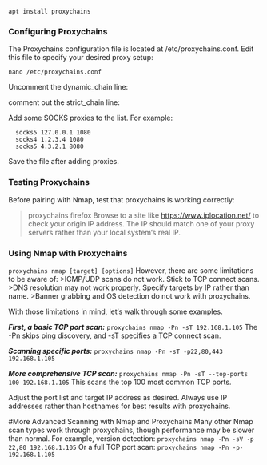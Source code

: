 ```apt install proxychains```

### Configuring Proxychains
The Proxychains configuration file is located at /etc/proxychains.conf. Edit this file to specify your desired proxy setup:

```nano /etc/proxychains.conf```

  Uncomment the dynamic_chain line:
  
  comment out the strict_chain line:
  
  Add some SOCKS proxies to the list. For example:
  
  ```
    socks5 127.0.0.1 1080
    socks4 1.2.3.4 1080  
    socks5 4.3.2.1 8080
  ```
    
Save the file after adding proxies.

### Testing Proxychains
Before pairing with Nmap, test that proxychains is working correctly:
>proxychains firefox
>Browse to a site like https://www.iplocation.net/ to check your origin IP address.
>The IP should match one of your proxy servers rather than your local system‘s real IP.

### Using Nmap with Proxychains
```proxychains nmap [target] [options]```
However, there are some limitations to be aware of:
    >ICMP/UDP scans do not work. Stick to TCP connect scans.
    >DNS resolution may not work properly. Specify targets by IP rather than name.
    >Banner grabbing and OS detection do not work with proxychains.

With those limitations in mind, let‘s walk through some examples.

***First, a basic TCP port scan:***
  ```proxychains nmap -Pn -sT 192.168.1.105```
    The -Pn skips ping discovery, and -sT specifies a TCP connect scan.

***Scanning specific ports:***
  ```proxychains nmap -Pn -sT -p22,80,443 192.168.1.105 ```

***More comprehensive TCP scan:***
  ```proxychains nmap -Pn -sT --top-ports 100 192.168.1.105```
    This scans the top 100 most common TCP ports.

Adjust the port list and target IP address as desired. Always use IP addresses rather than hostnames for best results with proxychains.

#More Advanced Scanning with Nmap and Proxychains
Many other Nmap scan types work through proxychains, though performance may be slower than normal.
For example, version detection:
```proxychains nmap -Pn -sV -p 22,80 192.168.1.105```
Or a full TCP port scan:
```proxychains nmap -Pn -p- 192.168.1.105```


